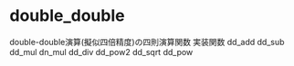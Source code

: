 # double_double
double-double演算(擬似四倍精度)の四則演算関数
実装関数
dd_add
dd_sub
dd_mul
dn_mul
dd_div
dd_pow2
dd_sqrt
dd_pow
